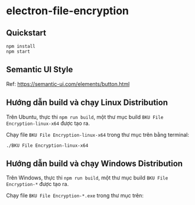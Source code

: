 # electron-file-encryption

## Quickstart

```
npm install
npm start
```

## Semantic UI Style
Ref: https://semantic-ui.com/elements/button.html

## Hướng dẫn build và chạy Linux Distribution

Trên Ubuntu, thực thi `npm run build`, một thư mục build `BKU File Encryption-linux-x64` được tạo ra. 

Chạy file `BKU File Encryption-linux-x64` trong thư mục trên bằng terminal:

```
./BKU File Encryption-linux-x64
```

## Hướng dẫn build và chạy Windows Distribution

Trên Windows, thực thi `npm run build`, một thư mục build `BKU File Encryption-*` được tạo ra. 

Chạy file `BKU File Encryption-*.exe` trong thư mục trên:
